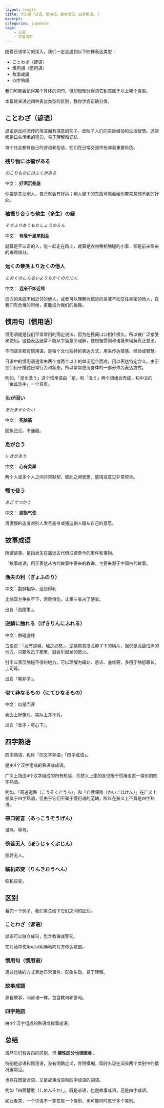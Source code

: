 ```yaml
---
layout: single
title: 什么是「谚语、惯用语、故事成语、四字熟语」？
excerpt:
categories: japanese
tags:
    - 日语
    - 日语词汇
---
```


随着日语学习的深入，我们一定会遇到以下四种表达类型：

* ことわざ（谚语）
* 慣用語（惯用语）
* 故事成語
* 四字熟語

我们可能会记得某个具体的词句，但却很难分得清它到底属于以上哪个类型。

本篇就来讲述四种表达类型的区别，教你学会正确分类。

## ことわざ（谚语）

谚语是民间流传的简洁而有深意的句子，反映了人们的实际经验和生活智慧。通常都是口头传承的短句，易于理解和记忆。

每个社会都有自己的谚语和俗语，它们在日常交流中扮演着重要角色。

### 残り物には福がある

 _のこりものにはふくがある_

中文： **好酒沉瓮底**

你要是先让别人，自己就会有好运；别人留下的东西可能会给你带来意想不到的好处。

### 袖振り合うも他生（多生）の縁

 _そでふりあうもたしょうのえん_

中文： **有缘千里来相会**

就算是不认识的人，能一起走在路上，就算是衣袖稍相触碰的小事，都是前来修来的难得缘分。

### 远くの亲类より近くの他人

 _とおくのしんるいよりちかくのたにん_

中文： **远亲不如近邻**

远方的亲戚不如近邻的他人，或者可以理解为疏远的亲戚不如交往亲密的他人，在我们有危难的时候，更能成为我们的依靠。

## 惯用句（惯用语）

惯用语就是我们平常常用的固定说法，因为在民间口口相传很久，所以被广泛接受和使用。这些表达通常不能从字面意义理解，要根据惯例和语境来理解真正意思。

不同语言都有惯用语，是每个文化独特的表达方式，用来传达情感、经验或智慧。

日语中的惯用语通常由两个或两个以上的单词组合而成，用以表达特定含义。由于它们用于描述日常行为和状态，所以常常使用身体的一部分作为表达方式。

例如，「足を洗う」这个惯用语由「足」和「洗う」两个词组合而成，和中文的「金盆洗手」一个意思。

### 头が固い

 _あたまがかたい_

中文： **死脑筋**

固执己见，不通融。

### 息が合う

 _いきがあう_

中文： **心有灵犀**

两个人或多个人之间非常默契，彼此之间思想、感情或意见非常契合。

### 颚で使う

 _あごでつかう_

中文： **颐指气使**

用傲慢的态度对别人发号施令或强迫别人服从自己的意愿。

## 故事成语

所谓故事，是指发生在遥远古代但沿袭至今的事件和事物。

「故事成语」用于表达从古代故事中得来的教诲，主要来源于中国古代故事。

### 漁夫の利（ぎょふのり）

中文：鹬蚌相争，渔翁得利

比喻双方争执不下，两败俱伤，让第三者占了便宜。

出自『战国策』。

### 逆鱗に触れる（げきりんにふれる）

中文：触碰底线

古语说：「龙有逆鳞，触之必怒」，逆鳞原意指龙脖子下的鳞片，据说是龙最怕痛的地方，只要攻击了那里，就会引起龙的怒火。

引申义表示触碰不得的地方，可以理解为痛处、忌讳、底线等，多用于触怒尊长，上司等。

出自『韩非子』。

### 似て非なるもの（にてひなるもの）

中文：似是而非

表面上好像对，实际上并不对。

出自『孟子・尽心下』。

## 四字熟语

四字熟语，也称「四文字熟语」「四字成语」。

是由4个汉字组成的熟语或成语。

广义上指由4个汉字组成的所有短语，而狭义上指的是仅限于惯用语这一类别的四字熟语。

例如，「高速道路（こうそくどうろ）」和「介護保険（かいごほけん）」在广义上都属于四字熟语，但由于它们不属于惯用语的范畴，所以在狭义上不算是四字熟语。

### 悪口雑言（あっこうぞうげん）

谩骂，辱骂。

### 傍若无人（ぼうじゃくぶじん）

旁若无人。

### 临机応変（りんきおうへん）

临机应变。

## 区别

看完一下例子，我们来总结下它们之间的区别。

### ことわざ（谚语）

谚语可以独立成句，包含教诲或警句。

在对话中使用可以明确地向对方传达意图。

### 惯用句（惯用语）

通过比喻的方式表达日常事件，形象生动，易于理解。

### 故事成語

源自故事，同谚语一样，包含教诲和警句。

### 四字熟語

由4个汉字组成的熟语或故事成语。

## 总结

虽然它们有各自的区别，但 **硬性区分也很困难** 。

特别是谚语和惯用语，没有明确定义，界限模糊，同时出现在词典两个类别中的情况很常见。

也存在既是谚语，又是故事成语和四字成语的词语。

例如「四面楚歌（しめんそか）」，既是谚语，也是故事成语，还是四字成语。

如此看来，一个词语不一定仅属一个类别，也可能同时属于多个类别。
